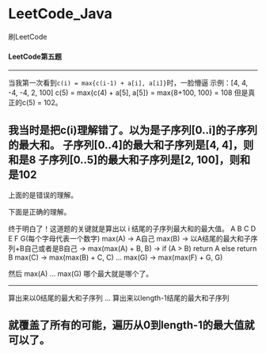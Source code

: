 # LeetCode_Java
刷LeetCode
#### LeetCode第五题

-----------------------------------
当我第一次看到```c(i) = max{c(i-1) + a[i], a[i]}```时，一脸懵逼
示例：[4, 4, -4, -4, 2, 100]
c(5) = max{c(4) + a[5], a[5]} = max{8+100, 100} = 108
但是真正的c(5) = 102。

我当时是把c(i)理解错了。以为是子序列[0..i]的子序列的最大和。
子序列[0..4]的最大和子序列是[4, 4]，则和是8
子序列[0..5]的最大和子序列是[2, 100]，则和是102
-----------------------------------
上面的是错误的理解。


下面是正确的理解。

终于明白了！这道题的关键就是算出以 i 结尾的子序列最大和的最大值。
A B C D E F G(每个字母代表一个数字)
max(A) -> A自己
max(B) -> 以A结尾的最大和子序列+B自己或者是B自己 -> max(max(A) + B, B) -> if (A > B) return A else return B
max(C) -> max(max(B) + C, C)
…
max(G) -> max(max(F) + G, G)

然后 max(A) … max(G) 哪个最大就是哪个了。

-----------------------------------
算出来以0结尾的最大和子序列
...
算出来以length-1结尾的最大和子序列

就覆盖了所有的可能，遍历从0到length-1的最大值就可以了。
-----------------------------------
